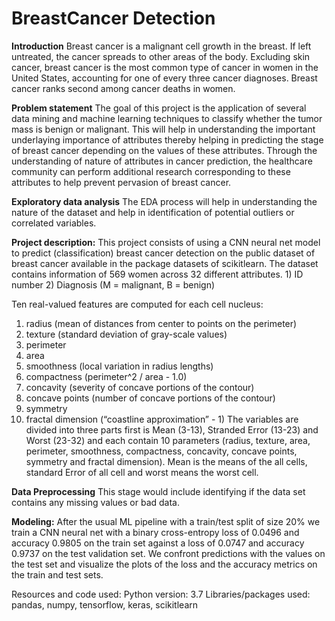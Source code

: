 # BreastCancer Detection

**Introduction** 
Breast cancer is a malignant cell growth in the breast. If left untreated, the cancer spreads to other areas of the body. Excluding skin cancer, breast cancer is the most common type of cancer in women in the United States, accounting for one of every three cancer diagnoses. Breast cancer ranks second among cancer deaths in women.

**Problem statement**
The goal of this project is the application of several data mining and machine learning techniques to classify whether the tumor mass is benign or malignant. This will help in understanding the important underlaying importance of attributes thereby helping in predicting the stage of breast cancer depending on the values of these attributes. Through the understanding of nature of attributes in cancer prediction, the healthcare community can perform additional research corresponding to these attributes to help prevent pervasion of breast cancer.

**Exploratory data analysis**
The EDA process will help in understanding the nature of the dataset and help in identification of potential outliers or correlated variables.


**Project description:**
This project consists of using a CNN neural net model to predict (classification) breast cancer detection on the public dataset of breast cancer available in the package datasets of scikitlearn.
The dataset contains information of 569 women across 32 different attributes. 1) ID number 2) Diagnosis (M = malignant, B = benign)

Ten real-valued features are computed for each cell nucleus:
1. radius (mean of distances from center to points on the perimeter)
2. texture (standard deviation of gray-scale values)
3. perimeter
4. area
5. smoothness (local variation in radius lengths)
6. compactness (perimeter^2 / area - 1.0)
7. concavity (severity of concave portions of the contour)
8. concave points (number of concave portions of the contour)
9. symmetry
10. fractal dimension (“coastline approximation” - 1)
The variables are divided into three parts first is Mean (3-13), Stranded Error (13-23) and Worst (23-32) and each contain 10 parameters (radius, texture, area, perimeter, smoothness, compactness, concavity, concave points, symmetry and fractal dimension). Mean is the means of the all cells, standard Error of all cell and worst means the worst cell.

**Data Preprocessing**
This stage would include identifying if the data set contains any missing values or bad data.

**Modeling:**
After the usual ML pipeline with a train/test split of size 20% we train a CNN neural net with a binary cross-entropy loss of 0.0496 and accuracy 0.9805 on the train set against a loss of 0.0747 and accuracy 0.9737 on the test validation set. We confront predictions with the values on the test set and visualize the plots of the loss and the accuracy metrics on the train and test sets.

Resources and code used:
Python version: 3.7 Libraries/packages used: pandas, numpy, tensorflow, keras, scikitlearn
